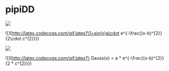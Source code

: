 # pipiDD
![](http://latex.codecogs.com/gif.latex?\\frac{1}{1+sin(x)})

![](http://latex.codecogs.com/gif.latex?\1+sin(x)a\cdot e^{-\frac{(x-b)^{2}}{2\cdot c^{2}}})

![](http://latex.codecogs.com/gif.latex?\ab)

![](http://latex.codecogs.com/gif.latex?\ Gauss(x) = a \* e^{-\frac{(x-b)^{2}}{2 \* c^{2}}})

